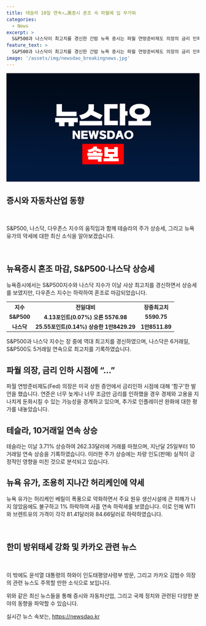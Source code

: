 ```yaml
---
title: 테슬라 10일 연속↑…美증시 혼조 속 파월에 입 무거워
categories:
  - News
excerpt: >
  S&P500과 나스닥이 최고치를 경신한 간밤 뉴욕 증시는 파월 연방준비제도 의장의 금리 인하 시점에 대한 함구 발언으로 혼조 마감했다. 테슬라는 10일 연속 상승세를 이어가며 주목받았고, 뉴욕 유가는 하락세를 보였다. 파월 의장의 발언과 테슬라의 강세, 뉴욕 유가의 약세 등이 시장을 이슈로 떠올리고 있다.
feature_text: >
  S&P500과 나스닥이 최고치를 경신한 간밤 뉴욕 증시는 파월 연방준비제도 의장의 금리 인하 시점에 대한 함구 발언으로 혼조 마감했다. 테슬라는 10일 연속 상승세를 이어가며 주목받았고, 뉴욕 유가는 하락세를 보였다. 파월 의장의 발언과 테슬라의 강세, 뉴욕 유가의 약세 등이 시장을 이슈로 떠올리고 있다.
image: '/assets/img/newsdao_breakingnews.jpg'
---
```


<p><img src="/assets/img/newsdao_breakingnews.jpg" alt="firstkoreanews 속보" /></p>

<h2 data-ke-size="size26">증시와 자동차산업 동향</h2>

<p data-ke-size="size16">&nbsp;</p>

<p>S&amp;P500, 나스닥, 다우존스 지수의 움직임과 함께 테슬라의 주가 상승세, 그리고 뉴욕 유가의 약세에 대한 최신 소식을 알아보겠습니다.</p>

<p data-ke-size="size16">&nbsp;</p>

<h2>뉴욕증시 혼조 마감, S&P500·나스닥 상승세</h2>

<p data-ke-size="size16">뉴욕증시에서는 S&P500지수와 나스닥 지수가 이날 사상 최고치를 경신하면서 상승세를 보였지만, 다우존스 지수는 하락하여 혼조로 마감되었습니다.</p>

<table>
    <tr>
        <th>지수</th>
        <th>전일대비</th>
        <th>장중최고치</th>
    </tr>
    <tr>
        <td style="text-align: center; height: 17px;"><b>S&P500</b></td>
        <td style="text-align: center; height: 17px;"><b>4.13포인트(0.07%) 오른 5576.98</b></td>
        <td style="text-align: center; height: 17px;"><b>5590.75</b></td>
    </tr>
    <tr>
        <td style="text-align: center; height: 17px;"><b>나스닥</b></td>
        <td style="text-align: center; height: 17px;"><b>25.55포인트(0.14%) 상승한 1만8429.29</b></td>
        <td style="text-align: center; height: 17px;"><b>1만8511.89</b></td>
    </tr>
</table>

<p data-ke-size="size16">S&P500과 나스닥 지수는 장 중에 역대 최고치를 경신하였으며, 나스닥은 6거래일, S&P500도 5거래일 연속으로 최고치를 기록하였습니다.</p>

<h2>파월 의장, 금리 인하 시점에 “…”</h2>

<p data-ke-size="size16">파월 연방준비제도(Fed) 의장은 미국 상원 증언에서 금리인하 시점에 대해 '함구'한 발언을 했습니다. 연준은 너무 늦게나 너무 조금만 금리를 인하했을 경우 경제와 고용을 지나치게 둔화시킬 수 있는 가능성을 경계하고 있으며, 추가로 인플레이션 완화에 대한 평가를 내놓았습니다.</p>

<h2>테슬라, 10거래일 연속 상승</h2>

<p data-ke-size="size16">테슬라는 이날 3.71% 상승하여 262.33달러에 거래를 마쳤으며, 지난달 25일부터 10거래일 연속 상승을 기록하였습니다. 이러한 주가 상승에는 차량 인도(판매) 실적이 긍정적인 영향을 미친 것으로 분석되고 있습니다.</p>

<h2>뉴욕 유가, 조용히 지나간 허리케인에 약세</h2>

<p data-ke-size="size16">뉴욕 유가는 허리케인 베릴이 폭풍으로 약화하면서 주요 원유 생산시설에 큰 피해가 나지 않았음에도 불구하고 1% 하락하여 사흘 연속 하락세를 보였습니다. 이로 인해 WTI와 브렌트유의 가격이 각각 81.41달러와 84.66달러로 하락하였습니다.</p>

<p data-ke-size="size16">&nbsp;</p>

<h2>한미 방위태세 강화 및 카카오 관련 뉴스</h2>

<p data-ke-size="size16">&nbsp;</p>

<p>이 밖에도 윤석열 대통령의 하와이 인도태평양사령부 방문, 그리고 카카오 김범수 의장의 관련 뉴스도 주목할 만한 소식으로 보입니다.</p>

<p>위와 같은 최신 뉴스들을 통해 증시와 자동차산업, 그리고 국제 정치와 관련된 다양한 분야의 동향을 파악할 수 있습니다.</p>
실시간 뉴스 속보는, <a href="https://newsdao.kr" rel="dofollow">https://newsdao.kr</a>


